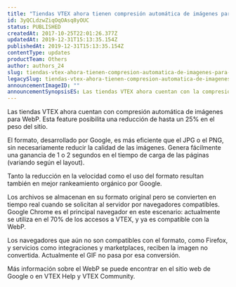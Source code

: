 ```yaml
---
title: "Tiendas VTEX ahora tienen compresión automática de imágenes para WebP"
id: 3yQCLdzwZiqOqOAsq8yOUC
status: PUBLISHED
createdAt: 2017-10-25T22:01:26.377Z
updatedAt: 2019-12-31T15:13:35.154Z
publishedAt: 2019-12-31T15:13:35.154Z
contentType: updates
productTeam: Others
author: authors_24
slug: tiendas-vtex-ahora-tienen-compresion-automatica-de-imagenes-para-webp
legacySlug: tiendas-vtex-ahora-tienen-compresion-automatica-de-imagenes-para-webp
announcementImageID: ""
announcementSynopsisES: Las tiendas VTEX ahora cuentan con la compresión automática de imágenes para WebP
---
```


Las tiendas VTEX ahora cuentan con compresión automática de imágenes para WebP. Esta feature posibilita una reducción de hasta un 25% en el peso del sitio.

El formato, desarrollado por Google, es más eficiente que el JPG o el PNG, sin necesariamente reducir la calidad de las imágenes. Genera fácilmente una ganancia de 1 o 2 segundos en el tiempo de carga de las páginas (variando según el layout).

Tanto la reducción en la velocidad como el uso del formato resultan también en mejor rankeamiento orgánico por Google.

Los archivos se almacenan en su formato original pero se convierten en tiempo real cuando se solicitan al servidor por navegadores compatibles. Google Chrome es el principal navegador en este escenario: actualmente se utiliza en el 70% de los accesos a VTEX, y ya es compatible con la WebP.

Los navegadores que aún no son compatibles con el formato, como Firefox, y servicios como integraciones y marketplaces, reciben la imagen no convertida. Actualmente el GIF no pasa por esa conversión.

Más información sobre el WebP se puede encontrar en el sitio web de Google o en VTEX Help y VTEX Community.
